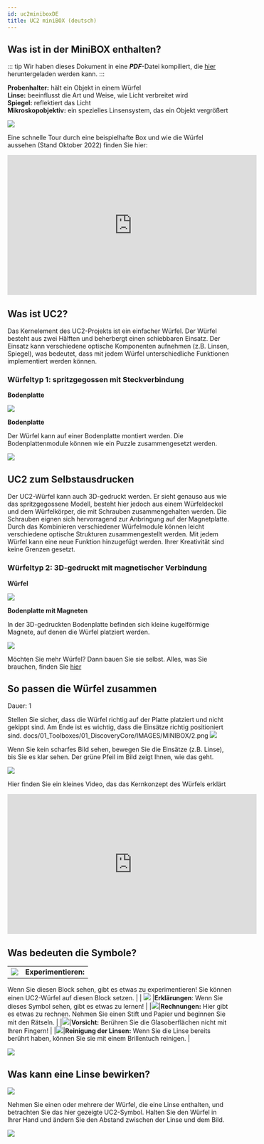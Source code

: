 ```yaml
---
id: uc2miniboxDE
title: UC2 miniBOX (deutsch)
---
```


## Was ist in der MiniBOX enthalten?

::: tip
Wir haben dieses Dokument in eine ***PDF***-Datei kompiliert, die <a href="/MINIBOX/Manual_Corebox_DE.pdf" target="_blank" >hier</a> heruntergeladen werden kann.
:::

**Probenhalter:** hält ein Objekt in einem Würfel\
**Linse:** beeinflusst die Art und Weise, wie Licht verbreitet wird\
**Spiegel:** reflektiert das Licht\
**Mikroskopobjektiv:** ein spezielles Linsensystem, das ein Objekt vergrößert

![](../IMAGES/MINIBOXNEW/5.png)

Eine schnelle Tour durch eine beispielhafte Box und wie die Würfel aussehen (Stand Oktober 2022) finden Sie hier:

<iframe width="560" height="315" src="https://www.youtube.com/embed/NZZ6n620eV0" title="YouTube-Video-Player" frameborder="0" allow="accelerometer; autoplay; clipboard-write; encrypted-media; gyroscope; picture-in-picture" allowfullscreen></iframe>


## Was ist UC2?

Das Kernelement des UC2-Projekts ist ein einfacher Würfel.
Der Würfel besteht aus zwei Hälften und beherbergt einen schiebbaren Einsatz.
Der Einsatz kann verschiedene optische Komponenten aufnehmen (z.B. Linsen, Spiegel), was bedeutet, dass mit jedem Würfel unterschiedliche Funktionen implementiert werden können.

### Würfeltyp 1: spritzgegossen mit Steckverbindung

**Bodenplatte**

![](../IMAGES/MINIBOX/2.png)

**Bodenplatte**

Der Würfel kann auf einer Bodenplatte montiert werden. Die Bodenplattenmodule können wie ein Puzzle zusammengesetzt werden.

![](../IMAGES/MINIBOX/4.png)

## UC2 zum Selbstausdrucken

Der UC2-Würfel kann auch 3D-gedruckt werden. Er sieht genauso aus wie das spritzgegossene Modell, besteht hier jedoch aus einem Würfeldeckel und dem Würfelkörper, die mit Schrauben zusammengehalten werden. Die Schrauben eignen sich hervorragend zur Anbringung auf der Magnetplatte. Durch das Kombinieren verschiedener Würfelmodule können leicht verschiedene optische Strukturen zusammengestellt werden. Mit jedem Würfel kann eine neue Funktion hinzugefügt werden. Ihrer Kreativität sind keine Grenzen gesetzt.

### Würfeltyp 2: 3D-gedruckt mit magnetischer Verbindung

**Würfel**

![](../IMAGES/MINIBOX/4.png)

**Bodenplatte mit Magneten**

In der 3D-gedruckten Bodenplatte befinden sich kleine kugelförmige Magnete, auf denen die Würfel platziert werden.

![](../IMAGES/MINIBOX/5.png)

Möchten Sie mehr Würfel? Dann bauen Sie sie selbst. Alles, was Sie brauchen, finden Sie [hier](https://github.com/openUC2/UC2-GIT)



## So passen die Würfel zusammen
Dauer: 1

Stellen Sie sicher, dass die Würfel richtig auf der Platte platziert und nicht gekippt sind. Am Ende ist es wichtig, dass die Einsätze richtig positioniert sind.
docs/01_Toolboxes/01_DiscoveryCore/IMAGES/MINIBOX/2.png
![](../IMAGES/MINIBOX/6.png)


Wenn Sie kein scharfes Bild sehen, bewegen Sie die Einsätze (z.B. Linse), bis Sie es klar sehen. Der grüne Pfeil im Bild zeigt Ihnen, wie das geht.

![](../IMAGES/MINIBOX/7.png)

Hier finden Sie ein kleines Video, das das Kernkonzept des Würfels erklärt

<iframe width="560" height="315" src="https://www.youtube.com/embed/Yl0lgNJu_AQ" title="YouTube-Video-Player" frameborder="0" allow="accelerometer; autoplay; clipboard-write; encrypted-media; gyroscope; picture-in-picture" allowfullscreen></iframe>


## Was bedeuten die Symbole?


|||
|----|-----|  
|![](../IMAGES/MINIBOX/I1.png)  |**Experimentieren:**

 Wenn Sie diesen Block sehen, gibt es etwas zu experimentieren! Sie können einen UC2-Würfel auf diesen Block setzen. |
| ![](../IMAGES/MINIBOX/I2.png) |**Erklärungen**: Wenn Sie dieses Symbol sehen, gibt es etwas zu lernen! |
|![](../IMAGES/MINIBOX/I3.png)|**Rechnungen:** Hier gibt es etwas zu rechnen. Nehmen Sie einen Stift und Papier und beginnen Sie mit den Rätseln. |
|![](../IMAGES/MINIBOX/I4.png)|**Vorsicht:** Berühren Sie die Glasoberflächen nicht mit Ihren Fingern! |
|![](../IMAGES/MINIBOX/I5.png)|**Reinigung der Linsen:** Wenn Sie die Linse bereits berührt haben, können Sie sie mit einem Brillentuch reinigen. |

![](../IMAGES/MINIBOX/I6.png)


## Was kann eine Linse bewirken?

![](../IMAGES/MINIBOX/I1.png)

Nehmen Sie einen oder mehrere der Würfel, die eine Linse enthalten, und betrachten Sie das hier gezeigte UC2-Symbol. Halten Sie den Würfel in Ihrer Hand und ändern Sie den Abstand zwischen der Linse und dem Bild.

![](../IMAGES/MINIBOXNEW/11.png)
